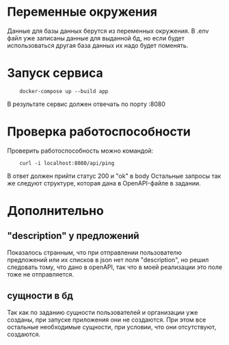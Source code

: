 # Переменные окружения
Данные для базы данных берутся из переменных окружения. В .env файл уже записаны данные для выданной бд, но если будет использоваться другая база данных их надо будет поменять.
# Запуск сервиса 
```
    docker-compose up --build app
```
В результате сервис должен отвечать по порту :8080
# Проверка работоспособности
Проверить работоспособность можно командой:
```
    curl -i localhost:8080/api/ping
```
В ответ должен прийти статус 200 и "ok" в body
Остальные запросы так же следуют структуре, которая дана в OpenAPI-файле в задании.
# Дополнительно
## "description" у предложений
Показалось странным, что при отправлении пользователю предложений или их списков в json нет поля "description", но решил следовать тому, что дано в openAPI, так что в моей реализации это поле тоже не отправляется.
## сущности в бд
Так как по заданию сущности пользователей и организации уже созданы, при запуске приложения они не создаются. При этом все остальные необходимые сущности, при условии, что они отсутствуют, создаются.